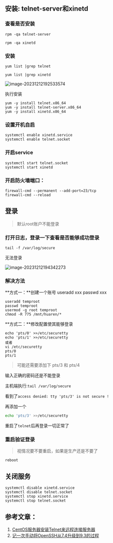 ## 安装: telnet-server和xinetd

### 查看是否安装

```
rpm -qa telnet-server
```

```
rpm -qa xinetd
```

### 安装

```
yum list |grep telnet
```

```
yum list |grep xinetd
```

![image-20231212192533574](https://chunhui-a.oss-cn-nanjing.aliyuncs.com/typora/img/image-20231212192533574.png)

执行安装

```
yum -y install telnet.x86_64
yum -y install telnet-server.x86_64
yum -y install xinetd.x86_64
```

### 设置开机自启

```
systemctl enable xinetd.service
systemctl enable telnet.socket
```

### 开启service

```
systemctl start telnet.socket
systemctl start xinetd
```

### 开启防火墙端口：

```
firewall-cmd --permanent --add-port=23/tcp
firewall-cmd --reload
```

## 登录

> 默认root账户不能登录

### 打开日志，登录一下查看是否能够成功登录

```
tail -f /var/log/secure 
```

无法登录

![image-20231212194342273](https://chunhui-a.oss-cn-nanjing.aliyuncs.com/typora/img/image-20231212194342273.png)

### 解决方法

**方式一：**创建一个账号 useradd xxx  passwd xxx

```
useradd temproot
passwd temproot
usermod -g root temproot
chmod -R 775 /mnt/huaren/*
```

**方式二：**修改配置使其能够登录

```
echo 'pts/0' >>/etc/securetty
echo 'pts/1' >>/etc/securetty
或者
vi /etc/securetty
pts/0
pts/1
```

> 可能还需要添加下 pts/3 和 pts/4

输入正确的密码还是不能登录

主机端执行:`tail /var/log/secure`

看到了`access denied: tty 'pts/3' is not secure !`

再添加一个

```sh
echo 'pts/3' >>/etc/securetty
```

重启了`telnet`后再登录一切正常了

### 重启验证登录

> 视情况要不要重启，如果是生产还是不要了

```
reboot
```

## 关闭服务

```
systemctl disable xinetd.service
systemctl disable telnet.socket
systemctl stop xinetd.service
systemctl stop telnet.socket
```

## 参考文章：

1. [CentOS服务器安装Telnet来远程连接服务器](https://developer.aliyun.com/article/686282)
1. [记一次手动将OpenSSH从7.4升级到9.3的过程](https://www.cnblogs.com/jianzhan/p/ssh-update.html)